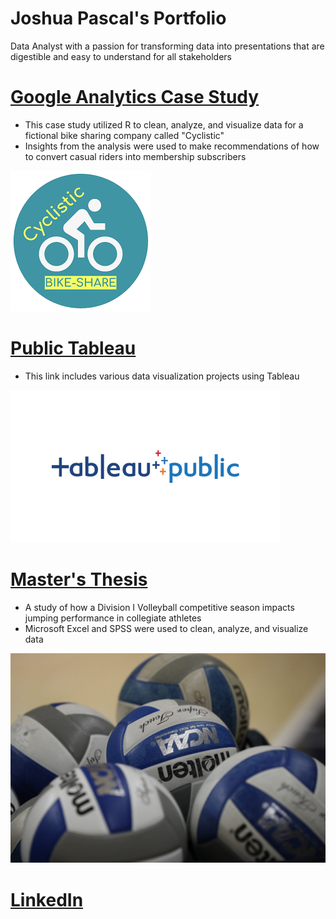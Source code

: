 # Joshua Pascal's Portfolio
Data Analyst with a passion for transforming data into presentations that are digestible and easy to understand for all stakeholders

# [Google Analytics Case Study](https://drive.google.com/file/d/1tZYKD6RjEmMmeYyVefNmkPDfx0Ao9UPj/view?usp=share_link)
+ This case study utilized R to clean, analyze, and visualize data for a fictional bike sharing company called "Cyclistic"
+ Insights from the analysis were used to make recommendations of how to convert casual riders into membership subscribers

![](/Images/cyclistic%20case%20study.png)

# [Public Tableau](https://public.tableau.com/app/profile/joshua.pascal)
+ This link includes various data visualization projects using Tableau

![](/Images/tableau-public-logo-with-padding.png)

# [Master's Thesis](https://digitalcommons.georgiasouthern.edu/cgi/viewcontent.cgi?article=3330&context=etd)
+ A study of how a Division I Volleyball competitive season impacts jumping performance in collegiate athletes
+ Microsoft Excel and SPSS were used to clean, analyze, and visualize data

![](/Images/thesis%20volleyball%20image.jpeg)

# [LinkedIn](https://www.linkedin.com/in/joshua-pascal-94914992/)

